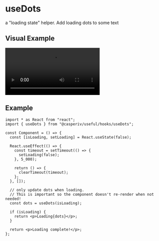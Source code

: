 # useDots

a "loading state" helper. Add loading dots to some text

## Visual Example

![Visual example of use-dots hook](https://i.imgur.com/AmYJH3w.mp4)

## Example

```tsx
import * as React from "react";
import { useDots } from "@casperiv/useful/hooks/useDots";

const Component = () => {
  const [isLoading, setLoading] = React.useState(false);

  React.useEffect(() => {
    const timeout = setTimeout(() => {
      setLoading(false);
    }, 5_000);

    return () => {
      clearTimeout(timeout);
    };
  }, []);

  // only update dots when loading.
  // This is important so the component doesn't re-render when not needed!
  const dots = useDots(isLoading);

  if (isLoading) {
    return <p>Loading{dots}</p>;
  }

  return <p>Loading complete!</p>;
};
```
